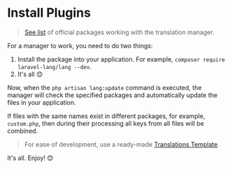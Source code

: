 # Install Plugins

> [See list](local.md) of official packages working with the translation manager.

For a manager to work, you need to do two things:

1. Install the package into your application. For example, `composer require laravel-lang/lang --dev`.
2. It's all 😊

Now, when the `php artisan lang:update` command is executed, the manager will check the specified packages and automatically update the files in your application.

If files with the same names exist in different packages, for example, `custom.php`, then during their processing all keys from all files will be combined.


> For ease of development, use a ready-made [Translations Template](https://github.com/Laravel-Lang/translations-template).

It's all. Enjoy! 😊
